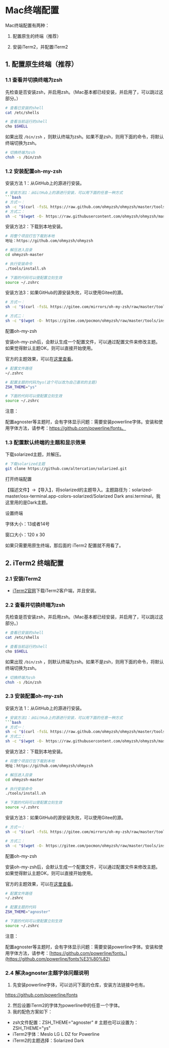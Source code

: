 # Mac终端配置

Mac终端配置有两种：

1. 配置原生的终端（推荐）

2. 安装iTerm2，并配置iTerm2

## 1. 配置原生终端（推荐）

### 1.1 查看并切换终端为zsh

先检查是否安装zsh，并启用zsh。（Mac基本都已经安装，并启用了，可以跳过这部分。）

```bash
# 查看已安装的shell
cat /etc/shells
```

```bash
# 查看当前运行的shell
cho $SHELL
```

如果出现 `/bin/zsh` ，则默认终端为zsh。如果不是zsh，则用下面的命令，将默认终端切换为zsh。

```bash
# 切换终端为zsh
chsh -s /bin/zsh
```

### 1.2 安装配置oh-my-zsh

安装方法 1：从GitHub上的源进行安装。

```bash
# 安装方法1：从GitHub上的源进行安装，可以用下面的任意一种方式
```bash
# 方式一：
sh -c "$(curl -fsSL https://raw.github.com/ohmyzsh/ohmyzsh/master/tools/install.sh)"
# 方式二：
sh -c "$(wget -O- https://raw.githubusercontent.com/ohmyzsh/ohmyzsh/master/tools/install.sh)"
```

安装方法2：下载到本地安装。

```bash
# 将整个项目打包下载到本地
地址：https://github.com/ohmyzsh/ohmyzsh

# 解压进入目录
cd ohmyzsh-master

# 执行安装命令
./tools/install.sh

# 下面的代码可以使配置立刻生效
source ~/.zshrc
```

安装方法3：如果GitHub的源安装失败，可以使用Gitee的源。

```bash
# 方式一：
sh -c "$(curl -fsSL https://gitee.com/mirrors/oh-my-zsh/raw/master/tools/install.sh)"

# 方式二：
sh -c "$(wget -O- https://gitee.com/pocmon/ohmyzsh/raw/master/tools/install.sh)"
```

配置oh-my-zsh

安装oh-my-zsh后，会默认生成一个配置文件，可以通过配置文件来修改主题。如果觉得默认主题OK，则可以直接开始使用。

官方的主题效果，可以在[这里查看](https://github.com/ohmyzsh/ohmyzsh/wiki/Themes)。

```bash
# 配置文件路径
~/.zshrc

# 配置主题的代码为ys(这个可以改为自己喜欢的主题)
ZSH_THEME="ys"

# 下面的代码可以使配置立刻生效
source ~/.zshrc
```

注意：

配置agnoster等主题时，会有字体显示问题：需要安装powerline字体。安装和使用字体方法，请参考：https://github.com/powerline/fonts。

### 1.3 配置默认终端的主题和显示效果

下载solarized主题，并解压。

```bash
# 下载solarized主题
git clone https://github.com/altercation/solarized.git
```

打开终端配置

【描述文件】->【导入】，将solarized的主题导入。主题路径为：solarized-master/osx-terminal.app-colors-solarized/Solarized Dark ansi.terminal，我这里用的是Dark主题。

设置终端

字体大小：13或者14号

窗口大小：120 x 30

如果只需要用原生终端，那后面的 iTerm2 配置就不用看了。

## 2. iTerm2 终端配置

### 2.1 安装iTerm2

* [iTerm2官网](https://iterm2.com)下载iTerm2客户端，并且安装。

### 2.2 查看并切换终端为zsh

先检查是否安装zsh，并启用zsh。（Mac基本都已经安装，并启用了，可以跳过这部分。）

```bash
# 查看已安装的shell
cat /etc/shells
```

```bash
# 查看当前运行的shell
cho $SHELL
```

如果出现 `/bin/zsh` ，则默认终端为zsh。如果不是zsh，则用下面的命令，将默认终端切换为zsh。

```bash
# 切换终端为zsh
chsh -s /bin/zsh
```

### 2.3 安装配置oh-my-zsh

安装方法 1：从GitHub上的源进行安装。

```bash
# 安装方法1：从GitHub上的源进行安装，可以用下面的任意一种方式
```bash
# 方式一：
sh -c "$(curl -fsSL https://raw.github.com/ohmyzsh/ohmyzsh/master/tools/install.sh)"
# 方式二：
sh -c "$(wget -O- https://raw.githubusercontent.com/ohmyzsh/ohmyzsh/master/tools/install.sh)"
```

安装方法2：下载到本地安装。

```bash
# 将整个项目打包下载到本地
地址：https://github.com/ohmyzsh/ohmyzsh

# 解压进入目录
cd ohmyzsh-master

# 执行安装命令
./tools/install.sh

# 下面的代码可以使配置立刻生效
source ~/.zshrc
```

安装方法3：如果GitHub的源安装失败，可以使用Gitee的源。

```bash
# 方式一：
sh -c "$(curl -fsSL https://gitee.com/mirrors/oh-my-zsh/raw/master/tools/install.sh)"

# 方式二：
sh -c "$(wget -O- https://gitee.com/pocmon/ohmyzsh/raw/master/tools/install.sh)"
```

配置oh-my-zsh

安装oh-my-zsh后，会默认生成一个配置文件，可以通过配置文件来修改主题。如果觉得默认主题OK，则可以直接开始使用。

官方的主题效果，可以在[这里查看](https://github.com/ohmyzsh/ohmyzsh/wiki/Themes)。

```bash
# 配置文件路径
~/.zshrc

# 配置主题的代码
ZSH_THEME="agnoster"

# 下面的代码可以使配置立刻生效
source ~/.zshrc
```

注意：

配置agnoster等主题时，会有字体显示问题：需要安装powerline字体。安装和使用字体方法，请参考：[https://github.com/powerline/fonts。](https://github.com/powerline/fonts%E3%80%82)

### 2.4 解决agnoster主题字体问题说明

1. 先安装powerline字体，可以访问下面的仓库，安装方法链接中也有。

https://github.com/powerline/fonts

2. 然后设置iTerm2的字体为powerline中的任意一个字体。
3. 我的配色方案如下：
* zsh文件配置：ZSH_THEME="agnoster" # 主题也可以设置为：ZSH_THEME="ys"
* iTerm2字体：Meslo LG L DZ for Powerline
* iTerm2的主题选择：Solarized Dark
